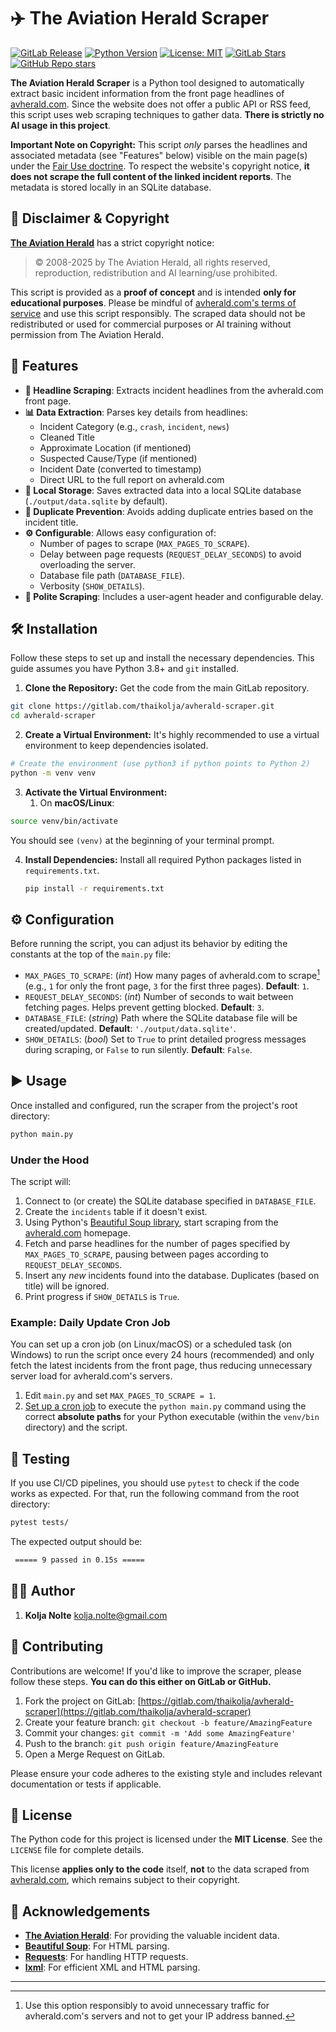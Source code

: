 # ✈️ The Aviation Herald Scraper

[![GitLab Release](https://img.shields.io/gitlab/v/release/thaikolja%2Favherald-scraper)](https://gitlab.com/thaikolja/avherald-scraper/-/releases) [![Python Version](https://img.shields.io/badge/Python-3.8%2B-blue.svg)](https://www.python.org/downloads/) [![License: MIT](https://img.shields.io/badge/License-MIT-blue.svg)](LICENSE) [![GitLab Stars](https://img.shields.io/gitlab/stars/thaikolja%2Favherald-scraper?style=flat&label=gitlab%20stars)](https://gitlab.com/thaikolja/avherald-scraper) [![GitHub Repo stars](https://img.shields.io/github/stars/thaikolja/avherald-scraper?style=flat&label=github%20stars)](https://github.com/thaikolja/avherald-scraper)

**The Aviation Herald Scraper** is a Python tool designed to automatically extract basic incident information from the front page headlines of [avherald.com](https://avherald.com/). Since the website does not offer a public API or RSS feed, this script uses web scraping techniques to gather data. **There is strictly no AI usage in this project**.

**Important Note on Copyright:** This script *only* parses the headlines and associated metadata (see "Features" below) visible on the main page(s) under the [Fair Use doctrine](https://en.wikipedia.org/wiki/Fair_use). To respect the website's copyright notice, **it does not scrape the full content of the linked incident reports**. The metadata is stored locally in an SQLite database.

## 📜 Disclaimer & Copyright

**[The Aviation Herald](https://avherald.com/)** has a strict copyright notice:

> © 2008-2025 by The Aviation Herald, all rights reserved, reproduction, redistribution and AI learning/use prohibited.

This script is provided as a **proof of concept** and is intended **only for educational purposes**. Please be mindful of [avherald.com's terms of service](https://avherald.com/h?impressum=) and use this script responsibly. The scraped data should not be redistributed or used for commercial purposes or AI training without permission from The Aviation Herald.

## 🚀 Features

*   **📰 Headline Scraping**: Extracts incident headlines from the avherald.com front page.
*   **📊 Data Extraction**: Parses key details from headlines:
    *   Incident Category (e.g., `crash`, `incident`, `news`)
    *   Cleaned Title
    *   Approximate Location (if mentioned)
    *   Suspected Cause/Type (if mentioned)
    *   Incident Date (converted to timestamp)
    *   Direct URL to the full report on avherald.com
*   **💾 Local Storage**: Saves extracted data into a local SQLite database (`./output/data.sqlite` by default).
*   **🚫 Duplicate Prevention**: Avoids adding duplicate entries based on the incident title.
*   **⚙️ Configurable**: Allows easy configuration of:
    *   Number of pages to scrape (`MAX_PAGES_TO_SCRAPE`).
    *   Delay between page requests (`REQUEST_DELAY_SECONDS`) to avoid overloading the server.
    *   Database file path (`DATABASE_FILE`).
    *   Verbosity (`SHOW_DETAILS`).
*   **🤖 Polite Scraping**: Includes a user-agent header and configurable delay.

## 🛠️ Installation

Follow these steps to set up and install the necessary dependencies. This guide assumes you have Python 3.8+ and `git` installed.

1.  **Clone the Repository:**
    Get the code from the main GitLab repository.
```bash
git clone https://gitlab.com/thaikolja/avherald-scraper.git
cd avherald-scraper
```

2.  **Create a Virtual Environment:**
    It's highly recommended to use a virtual environment to keep dependencies isolated.
    
```bash
# Create the environment (use python3 if python points to Python 2)
python -m venv venv
```

3.  **Activate the Virtual Environment:**
    1.  On **macOS/Linux**:
```bash
source venv/bin/activate
```

You should see `(venv)` at the beginning of your terminal prompt.

4.  **Install Dependencies:**
    Install all required Python packages listed in `requirements.txt`.
    ```bash
    pip install -r requirements.txt
    ```

## ⚙️ Configuration

Before running the script, you can adjust its behavior by editing the constants at the top of the `main.py` file:

*   `MAX_PAGES_TO_SCRAPE`: (*int*) How many pages of avherald.com to scrape[^1] (e.g., `1` for only the front page, `3` for the first three pages). **Default**: `1`.
*   `REQUEST_DELAY_SECONDS`: (*int*) Number of seconds to wait between fetching pages. Helps prevent getting blocked. **Default**: `3`.
*   `DATABASE_FILE`: (*string*) Path where the SQLite database file will be created/updated. **Default**: `'./output/data.sqlite'`.
*   `SHOW_DETAILS`: (*bool*) Set to `True` to print detailed progress messages during scraping, or `False` to run silently. **Default**: `False`.

## ▶️ Usage

Once installed and configured, run the scraper from the project's root directory:

```bash
python main.py
```

### Under the Hood

The script will:

1.  Connect to (or create) the SQLite database specified in `DATABASE_FILE`.
2.  Create the `incidents` table if it doesn't exist.
3.  Using Python's [Beautiful Soup library](https://pypi.org/project/beautifulsoup4/), start scraping from the [avherald.com](https://avherald.com/) homepage.
4.  Fetch and parse headlines for the number of pages specified by `MAX_PAGES_TO_SCRAPE`, pausing between pages according to `REQUEST_DELAY_SECONDS`.
5.  Insert any *new* incidents found into the database. Duplicates (based on title) will be ignored.
6.  Print progress if `SHOW_DETAILS` is `True`.

### Example: Daily Update Cron Job

You can set up a cron job (on Linux/macOS) or a scheduled task (on Windows) to run the script once every 24 hours (recommended) and only fetch the latest incidents from the front page, thus reducing unnecessary server load for avherald.com's servers.

1.  Edit `main.py` and set `MAX_PAGES_TO_SCRAPE = 1`.
2.  [Set up a cron job](https://phoenixnap.com/kb/set-up-cron-job-linux) to execute the `python main.py` command using the correct **absolute paths** for your Python executable (within the `venv/bin` directory) and the script.

## 🧪 Testing

If you use CI/CD pipelines, you should use `pytest` to check if the code works as expected. For that, run the following command from the root directory:

```bash
pytest tests/
```

The expected output should be:

```bash
 ===== 9 passed in 0.15s =====
```

## 👨‍💻 Author

1.  **Kolja Nolte** <kolja.nolte@gmail.com>

## 🤝 Contributing

Contributions are welcome! If you'd like to improve the scraper, please follow these steps. **You can do this either on GitLab or GitHub.**

1.  Fork the project on GitLab: [https://gitlab.com/thaikolja/avherald-scraper](https://gitlab.com/thaikolja/avherald-scraper)
2.  Create your feature branch: `git checkout -b feature/AmazingFeature`
3.  Commit your changes: `git commit -m 'Add some AmazingFeature'`
4.  Push to the branch: `git push origin feature/AmazingFeature`
5.  Open a Merge Request on GitLab.

Please ensure your code adheres to the existing style and includes relevant documentation or tests if applicable.

## 📜 License

The Python code for this project is licensed under the **MIT License**. See the `LICENSE` file for complete details.

This license **applies only to the code** itself, **not** to the data scraped from [avherald.com](https://avherald.com/), which remains subject to their copyright.

## 🙏 Acknowledgements

*   **[The Aviation Herald](https://avherald.com/)**: For providing the valuable incident data.
*   **[Beautiful Soup](https://www.crummy.com/software/BeautifulSoup/)**: For HTML parsing.
*   **[Requests](https://requests.readthedocs.io/)**: For handling HTTP requests.
*   **[lxml](https://lxml.de/)**: For efficient XML and HTML parsing.

---
[^1]: Use this option responsibly to avoid unnecessary traffic for avherald.com's servers and not to get your IP address banned.

